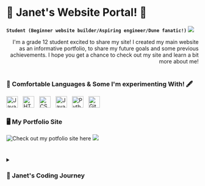 # 🌸 Janet's Website Portal! 🐩

**`Student (Beginner website builder/Aspiring engineer/Dune fanatic!)`**
![](https://github.com/janetVABC/floral.gif)

<div style="text-align: right"> I'm a grade 12 student excited to share my site! I created my main website as an informative portfolio, to share my future goals and some previous achievements. I hope you get a chance to check out my site and learn a bit more about me!  </div>

<br />

###  📜 Comfortable Languages & Some I'm experimenting With! 🖋️

<img align="left" alt="Java" width="30px" style="padding-right:10px;" src="https://cdn.jsdelivr.net/gh/devicons/devicon/icons/java/java-original.svg"/>
<img align="left" alt="HTML" width="30px" style="padding-right:10px;" src="https://cdn.jsdelivr.net/gh/devicons/devicon/icons/html5/html5-plain.svg" />
<img align="left" alt="CSS" width="30px" style="padding-right:10px;" src="https://cdn.jsdelivr.net/gh/devicons/devicon/icons/css3/css3-plain.svg" />
<img align="left" alt="JavaScript" width="30px" style="padding-right:10px;" src="https://cdn.jsdelivr.net/gh/devicons/devicon/icons/javascript/javascript-plain.svg" />
<img align="left" alt="Python" width="30px" style="padding-right:10px;" src="https://cdn.jsdelivr.net/gh/devicons/devicon/icons/python/python-plain.svg" />
<img align="left" alt="GitHub" width="30px" style="padding-right:10px;" src="https://cdn.jsdelivr.net/gh/devicons/devicon/icons/github/github-original.svg" />

<br />

#

### 🖥️ My Portfolio Site

![Check out my potfolio site here]()
![](https://github.com/janetVABC/aboutC.png)

#

<details>
 <summary><h3>🎀 Janet's Coding Journey</h3></summary>
   I started my formal coding journey in grade 10, working through javascript and Java-esque programming languages, later on during my grade 11 coding experiences through APCSA I learned much more about syntax and usage of Java, a fantastic learning experience and one that allowed me to explore creativity and simplicity in code. After courses and personal work with Python this year, I was feeling inspired to make a website of my own and some web apps with an AI twist (to be released soon!). Working through my school's robotics program has also allowed me to experience some group work in code! I wish to continue some website updating and would love to one day share my own resources similar to the ones provided to me in the creation of the site! I wish you all take the time to check out my adapted work and be sure to take a look at some more website details below! Thanks :)
 
<details>
 <summary><h4>🌺 Janet's Site Details</h4></summary>
 # < Parallax Scroll Highschool Portfolio Website >

## Description

Please note this is a beginner's project, my first website built on free resources and adapted to format a personal portfolio website. 

The website was developed as an icebreaker, showing my interests past a sometimes bland social media page. I wish to share the most formative moments of my high school career here, and wish for others to adapt this code and do the same! 

Much of the code was adapted from other sources kind enough to provide resources for a beginner like myself. I give a special thanks to each developer that provided a piece of content to be edited and adapted here. Thanks for checking my website out, and please take a look at portions of code from each of the talented people referenced. Resource explanations in Russian can be found at the bottom, outlining my use of code beyond my own borders, something I feel should still properly be recognized!

## Table of Contents 

- [Copyright](#copyright)
- [Resources Russian](#resourcesRU)
- [Resources](#resources)
- [Artwork Refrences](#art)
- [Final License](#license)

## Copyright

On resource copyright: All of the referenced material is reserved under MIT Licenses unless otherwise stated. 

This website also holds MIT copyright (outlined below): 

Permission is hereby granted, free of charge, to any person obtaining a copy
of this software and associated documentation files (the "Software"), to deal
in the Software without restriction, including without limitation the rights
to use, copy, modify, merge, publish, distribute, sublicense, and/or sell
copies of the Software, and to permit persons to whom the Software is
furnished to do so, subject to the following conditions:

The above copyright notice and this permission notice shall be included in all
copies or substantial portions of the Software.

THE SOFTWARE IS PROVIDED "AS IS", WITHOUT WARRANTY OF ANY KIND, EXPRESS OR
IMPLIED, INCLUDING BUT NOT LIMITED TO THE WARRANTIES OF MERCHANTABILITY,
FITNESS FOR A PARTICULAR PURPOSE AND NONINFRINGEMENT. IN NO EVENT SHALL THE
AUTHORS OR COPYRIGHT HOLDERS BE LIABLE FOR ANY CLAIM, DAMAGES OR OTHER
LIABILITY, WHETHER IN AN ACTION OF CONTRACT, TORT OR OTHERWISE, ARISING FROM,
OUT OF OR IN CONNECTION WITH THE SOFTWARE OR THE USE OR OTHER DEALINGS IN THE
SOFTWARE.


Below is a list of sources and referenced tutorials in the website's development. 

## Russian Resources

About section:   
![alt text](readMeAssets/about.png)
![The home page of a fairy wonderland was adapted from the code of WebDesign Master Code, it can be accessed here:](https://webdesign-master.ru/blog/html-css/parallax-scrolling-website.html) Adaptations included photo switches, icon incorporations and navigation bar addition. 

Navigation: 
![alt text](readMeAssets/nav.png)
![The navigation bar was adapted from the work of Erik Terwan (@terwanerik on github) code adapted can be accessed here:](https://codepen.io/erikterwan/pen/EVzeRP) Glass effects, shape adaptations and colour changes were added to the navigation seen throughout the website.


Past, Present, Future, Awards, Contact:
![alt text](readMeAssets/past.png)
![The remaining pages were adapted from the work of WebDesign Master, the adpated code can be accessed here:](https://webdesign-master.ru/blog/html-css/creative-scroll-website.html) Colour changes, and image place holders were added to the work.

## English Resources 

About section:   
![alt text](readMeAssets/about.png)
![The home page of a fairy wonderland was adapted from the code of WebDesign Master Code, it can be accessed here:](https://webdesign-master.ru/blog/html-css/parallax-scrolling-website.html) Adaptations included photo switches, icon incorporations and navigation bar addition. 

Navigation: 
![alt text](readMeAssets/nav.png)
![The navigation bar was adapted from the work of Erik Terwan (@terwanerik on github) code adapted can be accessed here:](https://codepen.io/erikterwan/pen/EVzeRP) Glass effects, shape adaptations and colour changes were added to the navigation seen throughout the website.

Glass Effects:
![alt text](readMeAssets/nav.png)
![The glass effects were achieved/applied by folowwing the folowing tutorial of @Cluless Expert on youtube:](https://www.youtube.com/watch?v=3HRvb2tLqF4)

Past, Present, Future, Awards, Contact:
![alt text](readMeAssets/past.png)
![The remaining pages were adapted from the work of WebDesign Master Code, the adpated code can be accessed here:](https://webdesign-master.ru/blog/html-css/creative-scroll-website.html) Colour changes, and image place holders were added to the work.


## Artwork Refrences

Artwork of About Section:
![alt text](readMeAssets/forestArt.png)
![Please note the artwork from the initial "parallax scrolling website" website of WebDesign Master was adapted from the work of Tobias Hofmann. The Fantasy Forest scenry can be accessed here:](https://www.artstation.com/artwork/YalmBw)

Personal Artwork of Myself:
![alt text](readMeAssets/myArt.png)
![This was a personalized piece of work made for my school's robotics team, the art was made by my friend Isra! Check out her work here:](TO BE ADDED)

  
Note: all other artwork is either owned by, taken of, or created by myself. 


## Final License

My website is usable under MIT licensing! Check out other creators for more information on their specific licensing, thanks!


